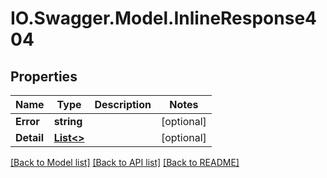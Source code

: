 # IO.Swagger.Model.InlineResponse404
## Properties

Name | Type | Description | Notes
------------ | ------------- | ------------- | -------------
**Error** | **string** |  | [optional] 
**Detail** | [**List&lt;&gt;**](.md) |  | [optional] 

[[Back to Model list]](../README.md#documentation-for-models) [[Back to API list]](../README.md#documentation-for-api-endpoints) [[Back to README]](../README.md)

